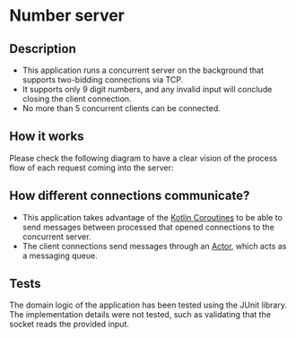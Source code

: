 # Number server

## Description
- This application runs a concurrent server on the background that supports two-bidding connections via TCP. 
- It supports only 9 digit numbers, and any invalid input will conclude closing the client connection.
- No more than 5 concurrent clients can be connected.

## How it works
Please check the following diagram to have a clear vision of the process flow of each request coming into the server:

## How different connections communicate?
- This application takes advantage of the [Kotlin Coroutines](https://kotlin.github.io/kotlinx.coroutines/kotlinx-coroutines-core/kotlinx.coroutines.channels/actor.html) to be able to send messages between processed that opened connections to the concurrent server.
- The client connections send messages through an [Actor](https://kotlin.github.io/kotlinx.coroutines/kotlinx-coroutines-core/kotlinx.coroutines.channels/actor.html), which acts as a messaging queue.

## Tests
The domain logic of the application has been tested using the JUnit library. The implementation details were not tested, such as validating that the socket reads the provided input.
